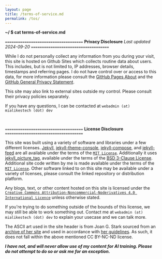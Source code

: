 ```yaml
---
layout: page
title: /terms-of-service.md
permalink: /tos/
---
```


**~/ $ cat terms-of-service.md**

`====================================`
**Privacy Disclosure**
*Last updated 2024-09-20*
`====================================`

While I do not personally collect any information from you during your visit, this site is hosted on Github Sites which collects routine data about users. This includes, but is not limited to, IP addresses, browser details, timestamps and referring pages. I do not have control over or access to this data, for more information please consult the [GitHub Pages About](https://docs.github.com/en/pages/getting-started-with-github-pages/about-github-pages#data-collection) and the [GitHub General Privacy Statement](https://docs.github.com/en/site-policy/privacy-policies/github-general-privacy-statement).

This site may also link to external sites outside my control. Please consult their privacy policies separately.

If you have any questions, I can be contacted at `webadmin (at) mialikestech (dot) dev`

<br>

`====================================`
**License Disclosure**
`====================================`

This site was built using a variety of software and libraries under a few different licenses. [Jekyll](https://jekyllrb.com), [jekyll-theme-console](https://github.com/b2a3e8/jekyll-theme-console), [jekyll-compose](https://github.com/jekyll/jekyll-compose), and [jekyll-feed](https://github.com/jekyll/jekyll-feed) are all available under the terms of the [`MIT License`](https://opensource.org/license/MIT). Additionally it uses [jekyll_picture_tag](https://github.com/rbuchberger/jekyll_picture_tag), available under the terms of the [BSD 3-Clause License](https://github.com/rbuchberger/jekyll_picture_tag/blob/master/LICENSE.txt). Additional site code written by me is made available under the terms of the [`MIT License`](https://opensource.org/license/MIT). Other software linked to on this site may be available under a variety of licenses, please consult the linked repository or distribution platform.

Any blogs, text, or other content hosted on this site is licensed under the [`Creative Commons Attribution-Noncommercial-Noderivatives 4.0 International Licence`](https://creativecommons.org/licenses/by-nc-nd/4.0/) unless otherwise stated. 

If you're trying to do something outside of the bounds of this license, we may still be able to work something out. Contact me at `webadmin (at) mialikestech (dot) dev` to explain your usecase and we can talk more.

The ASCII art used in the site header is from Joan G. Stark sourced from an [archive of her site](https://oldcompcz.github.io/jgs/joan_stark) and used in accordance with [her guidelines](https://oldcompcz.github.io/jgs/joan_stark/please.html). As such, it does not fall within the above mentioned CC BY-NC-ND license.

***I have not, and will never allow use of my content for AI training. Please do not attempt to do so or ask me for an exception.***